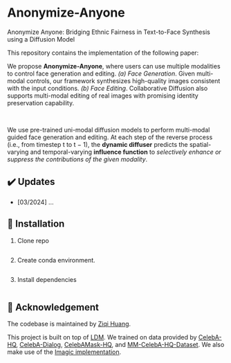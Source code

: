 # Anonymize-Anyone
Anonymize Anyone: Bridging Ethnic Fairness in Text-to-Face Synthesis using a Diffusion Model

This repository contains the implementation of the following paper:

We propose **Anonymize-Anyone**, where users can use multiple modalities to control face generation and editing.
    *(a) Face Generation*. Given multi-modal controls, our framework synthesizes high-quality images consistent with the input conditions.
    *(b) Face Editing*. Collaborative Diffusion also supports multi-modal editing of real images with promising identity preservation capability.

<br>

We use pre-trained uni-modal diffusion models to perform multi-modal guided face generation and editing. At each step of the reverse process (i.e., from timestep t to t − 1), the **dynamic diffuser** predicts the spatial-varying and temporal-varying **influence function** to *selectively enhance or suppress the contributions of the given modality*.

## :heavy_check_mark: Updates
- [03/2024] ...


## :hammer: Installation

1. Clone repo

   ```
   
   ```

2. Create conda environment.<br>

   ```
   
   ```

3. Install dependencies

   ```
   
   ```


## :purple_heart: Acknowledgement

The codebase is maintained by [Ziqi Huang](https://ziqihuangg.github.io/).

This project is built on top of [LDM](https://github.com/CompVis/latent-diffusion). We trained on data provided by [CelebA-HQ](https://github.com/tkarras/progressive_growing_of_gans), [CelebA-Dialog](https://github.com/ziqihuangg/CelebA-Dialog), [CelebAMask-HQ](https://mmlab.ie.cuhk.edu.hk/projects/CelebA/CelebAMask_HQ.html), and [MM-CelebA-HQ-Dataset](https://github.com/IIGROUP/MM-CelebA-HQ-Dataset). We also make use of the [Imagic implementation](https://github.com/justinpinkney/stable-diffusion/blob/main/notebooks/imagic.ipynb).
